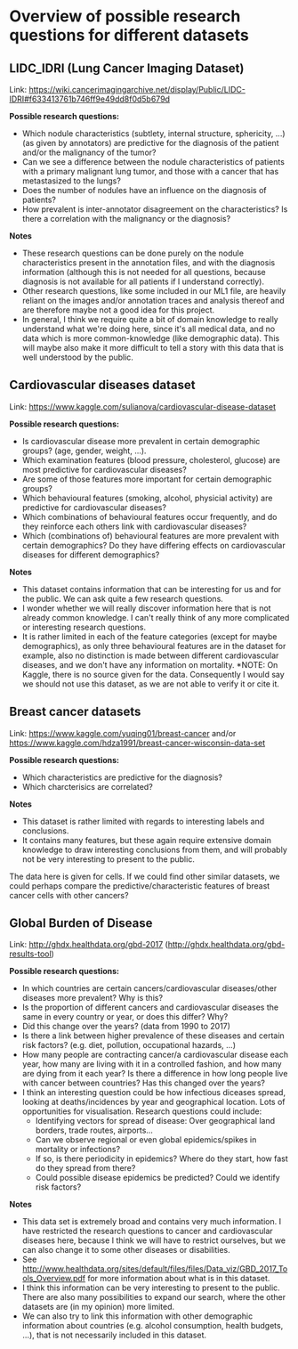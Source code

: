 # Overview of possible research questions for different datasets
## LIDC_IDRI (Lung Cancer Imaging Dataset)
Link: https://wiki.cancerimagingarchive.net/display/Public/LIDC-IDRI#f633413761b746ff9e49dd8f0d5b679d

**Possible research questions:**
* Which nodule characteristics (subtlety, internal structure, sphericity, ...) (as given by annotators) are predictive for the diagnosis of the patient and/or the malignancy of the tumor?
* Can we see a difference between the nodule characteristics of patients with a primary malignant lung tumor, and those with a cancer that has metastasized to the lungs?
* Does the number of nodules have an influence on the diagnosis of patients?
* How prevalent is inter-annotator disagreement on the characteristics? Is there a correlation with the malignancy or the diagnosis?

**Notes**
* These research questions can be done purely on the nodule characteristics present in the annotation files, and with the diagnosis information (although this is not needed for all questions, because diagnosis is not available for all patients if I understand correctly).
* Other research questions, like some included in our ML1 file, are heavily reliant on the images and/or annotation traces and analysis thereof and are therefore maybe not a good idea for this project.
* In general, I think we require quite a bit of domain knowledge to really understand what we're doing here, since it's all medical data, and no data which is more common-knowledge (like demographic data). This will maybe also make it more difficult to tell a story with this data that is well understood by the public.

## Cardiovascular diseases dataset
Link: https://www.kaggle.com/sulianova/cardiovascular-disease-dataset

**Possible research questions:**
* Is cardiovascular disease more prevalent in certain demographic groups? (age, gender, weight, ...).
* Which examination features (blood pressure, cholesterol, glucose) are most predictive for cardiovascular diseases?
* Are some of those features more important for certain demographic groups?
* Which behavioural features (smoking, alcohol, physicial activity) are predictive for cardiovascular diseases?
* Which combinations of behavioural features occur frequently, and do they reinforce each others link with cardiovascular diseases?
* Which (combinations of) behavioural features are more prevalent with certain demographics? Do they have differing effects on cardiovascular diseases for different demographics?

**Notes**
* This dataset contains information that can be interesting for us and for the public. We can ask quite a few research questions.
* I wonder whether we will really discover information here that is not already common knowledge. I can't really think of any more complicated or interesting research questions.
* It is rather limited in each of the feature categories (except for maybe demographics), as only three behavioural features are in the dataset for example, also no distinction is made between different cardiovascular diseases, and we don't have any information on mortality.
*NOTE: On Kaggle, there is no source given for the data. Consequently I would say we should not use this dataset, as we are not able to verify it or cite it. 

## Breast cancer datasets
Link: https://www.kaggle.com/yuqing01/breast-cancer and/or https://www.kaggle.com/hdza1991/breast-cancer-wisconsin-data-set

**Possible research questions:**
* Which characteristics are predictive for the diagnosis?
* Which charcterisics are correlated?

**Notes**
* This dataset is rather limited with regards to interesting labels and conclusions.
* It contains many features, but these again require extensive domain knowledge to draw interesting conclusions from them, and will probably not be very interesting to present to the public.

The data here is given for cells. If we could find other similar datasets, we could perhaps compare the predictive/characteristic features of breast cancer cells with other cancers?

## Global Burden of Disease
Link: http://ghdx.healthdata.org/gbd-2017 (http://ghdx.healthdata.org/gbd-results-tool)

**Possible research questions:**
* In which countries are certain cancers/cardiovascular diseases/other diseases more prevalent? Why is this?
* Is the proportion of different cancers and cardiovascular diseases the same in every country or year, or does this differ? Why?
* Did this change over the years? (data from 1990 to 2017)
* Is there a link between higher prevalence of these diseases and certain risk factors? (e.g. diet, pollution, occupational hazards, ...)
* How many people are contracting cancer/a cardiovascular disease each year, how many are living with it in a controlled fashion, and how many are dying from it each year? Is there a difference in how long people live with cancer between countries? Has this changed over the years?
* I think an interesting question could be how infectious diceases spread, looking at deaths/incidences by year and geographical location.
Lots of opportunities for visualisation.
Research questions could include:
  - Identifying vectors for spread of disease: Over geographical land borders, trade routes, airports...
  - Can we observe regional or even global epidemics/spikes in mortality or infections?
  - If so, is there periodicity in epidemics? Where do they start, how fast do they spread from there?
  - Could possible disease epidemics be predicted? Could we identify risk factors?


**Notes**
* This data set is extremely broad and contains very much information. I have restricted the research questions to cancer and cardiovascular diseases here, because I think we will have to restrict ourselves, but we can also change it to some other diseases or disabilities.
* See http://www.healthdata.org/sites/default/files/files/Data_viz/GBD_2017_Tools_Overview.pdf for more information about what is in this dataset.
* I think this information can be very interesting to present to the public. There are also many possibilities to expand our search, where the other datasets are (in my opinion) more limited.
* We can also try to link this information with other demographic information about countries (e.g. alcohol consumption, health budgets, ...), that is not necessarily included in this dataset.

